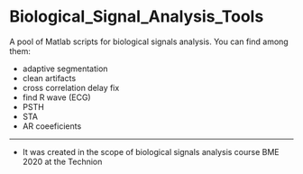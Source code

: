 # Biological_Signal_Analysis_Tools
A pool of Matlab scripts for biological signals analysis.
You can find among them: 
 - adaptive segmentation
 - clean artifacts
 - cross correlation delay fix
 - find R wave (ECG)
 - PSTH
 - STA
 - AR coeeficients

-----------------------------------------------------
* It was created in the scope of biological signals analysis course BME 2020 at the Technion
